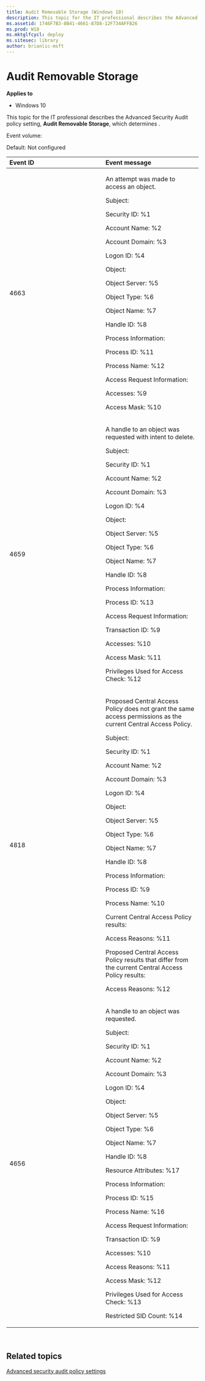 ```yaml
---
title: Audit Removable Storage (Windows 10)
description: This topic for the IT professional describes the Advanced Security Audit policy setting, Audit Removable Storage, which determines .
ms.assetid: 1746F7B3-8B41-4661-87D8-12F734AFFB26
ms.prod: W10
ms.mktglfcycl: deploy
ms.sitesec: library
author: brianlic-msft
---
```


# Audit Removable Storage


**Applies to**

-   Windows 10

This topic for the IT professional describes the Advanced Security Audit policy setting, **Audit Removable Storage**, which determines .

Event volume:

Default: Not configured

<table>
<colgroup>
<col width="50%" />
<col width="50%" />
</colgroup>
<thead>
<tr class="header">
<th align="left">Event ID</th>
<th align="left">Event message</th>
</tr>
</thead>
<tbody>
<tr class="odd">
<td align="left"><p>4663</p></td>
<td align="left"><p>An attempt was made to access an object.</p>
<p>Subject:</p>
<p>Security ID: %1</p>
<p>Account Name: %2</p>
<p>Account Domain: %3</p>
<p>Logon ID: %4</p>
<p>Object:</p>
<p>Object Server: %5</p>
<p>Object Type: %6</p>
<p>Object Name: %7</p>
<p>Handle ID: %8</p>
<p>Process Information:</p>
<p>Process ID: %11</p>
<p>Process Name: %12</p>
<p>Access Request Information:</p>
<p>Accesses: %9</p>
<p>Access Mask: %10</p></td>
</tr>
<tr class="even">
<td align="left"><p>4659</p></td>
<td align="left"><p>A handle to an object was requested with intent to delete.</p>
<p>Subject:</p>
<p>Security ID: %1</p>
<p>Account Name: %2</p>
<p>Account Domain: %3</p>
<p>Logon ID: %4</p>
<p>Object:</p>
<p>Object Server: %5</p>
<p>Object Type: %6</p>
<p>Object Name: %7</p>
<p>Handle ID: %8</p>
<p>Process Information:</p>
<p>Process ID: %13</p>
<p>Access Request Information:</p>
<p>Transaction ID: %9</p>
<p>Accesses: %10</p>
<p>Access Mask: %11</p>
<p>Privileges Used for Access Check: %12</p></td>
</tr>
<tr class="odd">
<td align="left"><p>4818</p></td>
<td align="left"><p>Proposed Central Access Policy does not grant the same access permissions as the current Central Access Policy.</p>
<p>Subject:</p>
<p>Security ID: %1</p>
<p>Account Name: %2</p>
<p>Account Domain: %3</p>
<p>Logon ID: %4</p>
<p>Object:</p>
<p>Object Server: %5</p>
<p>Object Type: %6</p>
<p>Object Name: %7</p>
<p>Handle ID: %8</p>
<p>Process Information:</p>
<p>Process ID: %9</p>
<p>Process Name: %10</p>
<p>Current Central Access Policy results:</p>
<p>Access Reasons: %11</p>
<p>Proposed Central Access Policy results that differ from the current Central Access Policy results:</p>
<p>Access Reasons: %12</p></td>
</tr>
<tr class="even">
<td align="left"><p>4656</p></td>
<td align="left"><p>A handle to an object was requested.</p>
<p>Subject:</p>
<p>Security ID: %1</p>
<p>Account Name: %2</p>
<p>Account Domain: %3</p>
<p>Logon ID: %4</p>
<p>Object:</p>
<p>Object Server: %5</p>
<p>Object Type: %6</p>
<p>Object Name: %7</p>
<p>Handle ID: %8</p>
<p>Resource Attributes: %17</p>
<p>Process Information:</p>
<p>Process ID: %15</p>
<p>Process Name: %16</p>
<p>Access Request Information:</p>
<p>Transaction ID: %9</p>
<p>Accesses: %10</p>
<p>Access Reasons: %11</p>
<p>Access Mask: %12</p>
<p>Privileges Used for Access Check: %13</p>
<p>Restricted SID Count: %14</p></td>
</tr>
</tbody>
</table>

 

## Related topics


[Advanced security audit policy settings](advanced-security-audit-policy-settings.md)

 

 





